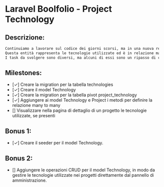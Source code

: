 # Laravel Boolfolio - Project Technology

## Descrizione:

```txt
Continuiamo a lavorare sul codice dei giorni scorsi, ma in una nuova repo e aggiungiamo una nuova entità Technology.
Questa entità rappresenta le tecnologie utilizzate ed è in relazione many to many con i progetti.
I task da svolgere sono diversi, ma alcuni di essi sono un ripasso di ciò che abbiamo fatto nelle lezioni dei giorni scorsi:
```

## Milestones:

<!-- &check; -->

-   [&check;] Creare la migration per la tabella technologies
-   [&check;] Creare il model Technology
-   [&check;] Creare la migration per la tabella pivot project_technology
-   [&check;] Aggiungere ai model Technology e Project i metodi per definire la relazione many to many
-   [] Visualizzare nella pagina di dettaglio di un progetto le tecnologie utilizzate, se presenti

## Bonus 1:

-   [&check;] Creare il seeder per il model Technology.

## Bonus 2:

-   [] Aggiungere le operazioni CRUD per il model Technology, in modo da gestire le tecnologie utilizzate nei progetti direttamente dal pannello di amministrazione.
